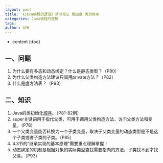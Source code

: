 ```yaml
---
layout: post
title:  《Java编程的逻辑》读书笔记 第四章 类的继承
categories: Java编程的逻辑
tags: 
author: GYH
---
```


* content
{:toc}

## 一、问题

1. 为什么要有多态和动态绑定？什么是静态类型？（P80）
2. 为什么父类构造方法建议只调用private方法？（P82）
3. 什么是虚方法表？（P93）


## 二、知识

1. Java的类初始化[顺序](https://blog.csdn.net/xyajia/article/details/80922329)。（P81-82例）
2. super关键词用于指代父类，可用于调用父类构造方法，访问父类方法和变量。（P78）
3. 一个父类变量能否转换为一个子类变量，取决于父类变量的动态类型是不是这个子类或者子类的子类。（P85）
4. 4.3节的“继承实现的基本原理”需要重点理解掌握！
5. 动态绑定的机制是根据对象的实际类型查找需要指向的方法，子类找不到才找父类。（P93）